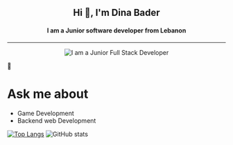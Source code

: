 <div align="center">
  <h2>Hi 👋, I'm Dina Bader </h2>
  <h4>I am a Junior software developer from Lebanon</h4>
  <hr>
  <img src="https://www.graphicpear.com/wp-content/uploads/2016/11/1-VuRMGPKL5vgl_22OhhnbiQ.gif" alt="I am a Junior Full Stack Developer">
</div>

 💬 <h1>Ask me about</h1>
 <ul>
<li>
Game Development 
 </li>
 <li>
 Backend web Development 
 </li>
 </ul>


[![Top Langs](https://github-readme-stats.vercel.app/api/top-langs/?username=DinaBader)](https://github.com/anuraghazra/github-readme-stats)
![GitHub stats](https://github-readme-stats.vercel.app/api?username=DinaBader&show_icons=true)
